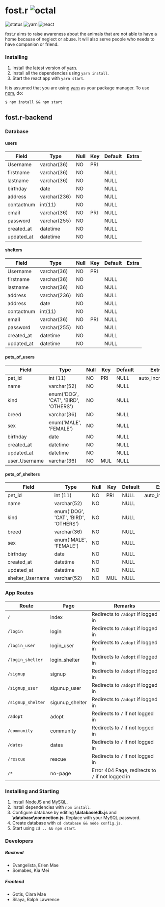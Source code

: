 # fost.r ![octal](https://img.shields.io/badge/Batch_o%28ctal%29-fost.r-blue.svg?style=flat-square?colorA=000000)
![status](https://img.shields.io/badge/status-development-yellow.svg)
![yarn](https://img.shields.io/badge/yarn-v0.24.5-green.svg)
![react](https://img.shields.io/badge/react-v15.5.4-green.svg)

fost.r aims to raise awareness about the animals that are not able to have a home because of neglect or abuse. It will also serve people who needs to have companion or friend.

### Installing
1. Install the latest version of [yarn](http://www.yarnpkg.com/).
2. Install all the dependencies using `yarn install`.
3. Start the react app with `yarn start`.

It is assumed that you are using [yarn](http://www.yarnpkg.com/) as your package manager. To use [npm](https://www.npmjs.com/), do:
```
$ npm install && npm start
```

## fost.r-backend

### Database

#### users
  Field      | Type         |Null| Key | Default | Extra  
  ---------- | ------------ |--- | --- | ------- | -----  
  Username   | varchar(36)  | NO | PRI |         |        
  firstname  | varchar(36)  | NO |     | NULL    |        
  lastname 	 | varchar(36)  | NO |     | NULL    |        
  birthday   | date         | NO |     | NULL    |        
  address    | varchar(236) | NO |     | NULL    |        
  contactnum | int(11)      | NO |     | NULL    |        
  email      | varchar(36)  | NO | PRI | NULL    |        
  password   | varchar(255) | NO |     | NULL    |        
  created_at | datetime     | NO |     | NULL    |        
  updated_at | datetime     | NO |     | NULL    |        

#### shelters
  Field      | Type         |Null| Key | Default | Extra  
  ---------- | ------------ | ---| --- | ------- | -----  
  Username   | varchar(36)  | NO | PRI |         |        
  firstname  | varchar(36)  | NO |     | NULL    |        
  lastname 	 | varchar(36)  | NO |     | NULL    |        
  address    | varchar(236) | NO |     | NULL    |        
  address    | date         | NO |     | NULL    |        
  contactnum | int(11)      | NO |     | NULL    |        
  email      | varchar(36)  | NO | PRI | NULL    |        
  password   | varchar(255) | NO |     | NULL    |        
  created_at | datetime     | NO |     | NULL    |        
  updated_at | datetime     | NO |     | NULL    |        

#### pets_of_users
  Field           | Type                                  |Null| Key | Default | Extra                
  --------------- | ------------------------------------- |----| --- | ------- | -------------------  
  pet_id          | int (11)                              | NO | PRI | NULL    | auto_increment       
  name            | varchar(52)                           | NO |     | NULL    |                      
  kind   	        | enum('DOG', 'CAT', 'BIRD', 'OTHERS')  | NO |     | NULL    |                      
  breed           | varchar(36)                           | NO |     | NULL    |                      
  sex             | enum('MALE', 'FEMALE')                | NO |     | NULL    |                      
  birthday        | date                                  | NO |     | NULL    |                      
  created_at      | datetime                              | NO |     | NULL    |                      
  updated_at      | datetime                              | NO |     | NULL    |                      
  user_Username   | varchar(36)                           | NO | MUL | NULL    |                      

#### pets_of_shelters
  Field              | Type                                  |Null| Key | Default | Extra                
  ------------------ | ------------------------------------- | ---| --- | ------- | -------------------  
  pet_id             | int (11)                              | NO | PRI | NULL    | auto_increment       
  name               | varchar(52)                           | NO |     | NULL    |                      
  kind   	           | enum('DOG', 'CAT', 'BIRD', 'OTHERS')  | NO |     | NULL    |                      
  breed              | varchar(36)                           | NO |     | NULL    |                      
  sex                | enum('MALE', 'FEMALE')                | NO |     | NULL    |                      
  birthday           | date                                  | NO |     | NULL    |                      
  created_at         | datetime                              | NO |     | NULL    |                      
  updated_at         | datetime                              | NO |     | NULL    |                      
  shelter_Username   | varchar(52)                           | NO | MUL | NULL    |                      

### App Routes
| Route             | Page            | Remarks                            |
| ----------------- | --------------- | ---------------------------------- |
| `/`               | index           | Redirects to `/adopt` if logged in |
| `/login`          | login           | Redirects to `/adopt` if logged in |
| `/login_user`     | login_user      | Redirects to `/adopt` if logged in |
| `/login_shelter`  | login_shelter   | Redirects to `/adopt` if logged in |
| `/signup`         | signup          | Redirects to `/adopt` if logged in |
| `/signup_user`    | sigunup_user    | Redirects to `/adopt` if logged in |
| `/signup_shelter` | sigunup_shelter | Redirects to `/adopt` if logged in |
| `/adopt`          | adopt           | Redirects to `/` if not logged in  |
| `/community`      | community       | Redirects to `/` if not logged in  |
| `/dates`          | dates           | Redirects to `/` if not logged in  |
| `/rescue`         | rescue          | Redirects to `/` if not logged in  |
| `/*`              | no-page         | Error 404 Page, redirects to `/` if not logged in |

### Installing and Starting
1. Install [NodeJS](https://nodejs.org/en/download/) and [MySQL](https://dev.mysql.com/downloads/installer/).
2. Install dependencies with `npm install`.
3. Configure database by editing **\database\db.js** and **\database\connection.js**. Replace with your MySQL password.
4. Create database with `cd database && node config.js`.
5. Start using `cd .. && npm start`.


### Developers
##### Backend
* Evangelista, Erlen Mae
* Somabes, Kia Mei

##### Frontend
* Gotis, Ciara Mae
* Silaya, Ralph Lawrence
